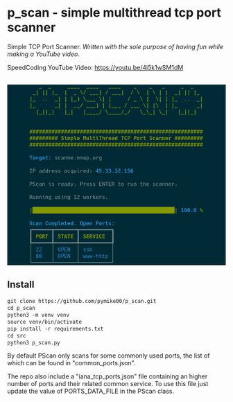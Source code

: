 # p_scan - simple multithread tcp port scanner
Simple TCP Port Scanner. *Written with the sole purpose of having fun while making a YouTube video*.

SpeedCoding YouTube Video: https://youtu.be/4i5k1wSM1dM

<br>
<img alt="pscan" src="pscan.png"/>

## Install

```
git clone https://github.com/pymike00/p_scan.git
cd p_scan
python3 -m venv venv
source venv/bin/activate
pip install -r requirements.txt
cd src
python3 p_scan.py
```

By default PScan only scans for some commonly used ports, the list of which can be found in "common_ports.json".

The repo also include a "iana_tcp_ports,json" file containing an higher number of ports and their related common service.
To use this file just update the value of PORTS_DATA_FILE in the PScan class.